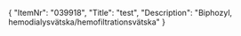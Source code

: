 {
  "ItemNr": "039918",
  "Title": "test",
  "Description": "Biphozyl, hemodialysvätska/hemofiltrationsvätska"
}
